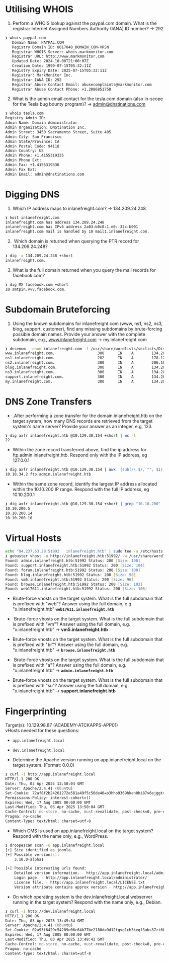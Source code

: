 # Utilising WHOIS

1. Perform a WHOIS lookup against the paypal.com domain. What is the registrar Internet Assigned Numbers Authority (IANA) ID number? -> 292
```zsh
❯ whois paypal.com
   Domain Name: PAYPAL.COM
   Registry Domain ID: 8017040_DOMAIN_COM-VRSN
   Registrar WHOIS Server: whois.markmonitor.com
   Registrar URL: http://www.markmonitor.com
   Updated Date: 2024-10-08T21:00:07Z
   Creation Date: 1999-07-15T05:32:11Z
   Registry Expiry Date: 2025-07-15T05:32:11Z
   Registrar: MarkMonitor Inc.
   Registrar IANA ID: 292
   Registrar Abuse Contact Email: abusecomplaints@markmonitor.com
   Registrar Abuse Contact Phone: +1.2086851750
```
2. What is the admin email contact for the tesla.com domain (also in-scope for the Tesla bug bounty program)? -> admin@dnstinations.com
```zsh
❯ whois tesla.com
Registry Admin ID: 
Admin Name: Domain Administrator
Admin Organization: DNStination Inc.
Admin Street: 3450 Sacramento Street, Suite 405
Admin City: San Francisco
Admin State/Province: CA
Admin Postal Code: 94118
Admin Country: US
Admin Phone: +1.4155319335
Admin Phone Ext: 
Admin Fax: +1.4155319336
Admin Fax Ext: 
Admin Email: admin@dnstinations.com
```

# Digging DNS

1. Which IP address maps to inlanefreight.com? -> 134.209.24.248
```zsh
❯ host inlanefreight.com
inlanefreight.com has address 134.209.24.248
inlanefreight.com has IPv6 address 2a03:b0c0:1:e0::32c:b001
inlanefreight.com mail is handled by 10 mail1.inlanefreight.com.
```
2.  Which domain is returned when querying the PTR record for 134.209.24.248?
```zsh
❯ dig -x 134.209.24.248 +short
inlanefreight.com.
```
3. What is the full domain returned when you query the mail records for facebook.com?
```zsh
❯ dig MX facebook.com +short
10 smtpin.vvv.facebook.com.
```

# Subdomain Bruteforcing

1. Using the known subdomains for inlanefreight.com (www, ns1, ns2, ns3, blog, support, customer), find any missing subdomains by brute-forcing possible domain names. Provide your answer with the complete subdomain, e.g., www.inlanefreight.com -> my.inlanefreight.com
```zsh
❯ dnsenum --enum inlanefreight.com -f /usr/share/wordlists/seclists/Discovery/DNS/subdomains-top1million-110000.txt -r
www.inlanefreight.com.                   300      IN    A        134.209.24.248                                                                              
ns1.inlanefreight.com.                   282      IN    A        178.128.39.165
ns2.inlanefreight.com.                   300      IN    A        206.189.119.186
blog.inlanefreight.com.                  300      IN    A        134.209.24.248
ns3.inlanefreight.com.                   300      IN    A        134.209.24.248
support.inlanefreight.com.               300      IN    A        134.209.24.248
my.inlanefreight.com.                    300      IN    A        134.209.24.248
```

# DNS Zone Transfers

+ .After performing a zone transfer for the domain inlanefreight.htb on the target system, how many DNS records are retrieved from the target system's name server? Provide your answer as an integer, e.g, 123.
```zsh
❯ dig axfr inlanefreight.htb @10.129.30.154 +short | wc -l
22
```
+ Within the zone record transferred above, find the ip address for ftp.admin.inlanefreight.htb. Respond only with the IP address, eg 127.0.0.1
```zsh
❯ dig axfr inlanefreight.htb @10.129.30.154 | awk '{sub(/\.$/, "", $1); print $5, $1}' | grep "ftp"
10.10.34.2 ftp.admin.inlanefreight.htb
```
+ Within the same zone record, identify the largest IP address allocated within the 10.10.200 IP range. Respond with the full IP address, eg 10.10.200.1
```zsh
❯ dig axfr inlanefreight.htb @10.129.30.154 +short | grep "10.10.200"
10.10.200.5
10.10.200.14
10.10.200.10
```

# Virtual Hosts

```zsh
echo "94.237.63.28:51992   inlanefreight.htb" | sudo tee -a /etc/hosts
❯ gobuster vhost -u http://inlanefreight.htb:51992/ -w /usr/share/wordlists/seclists/Discovery/DNS/subdomains-top1million-110000.txt --append-domain -t 50 --timeout=5s
Found: admin.inlanefreight.htb:51992 Status: 200 [Size: 100]
Found: support.inlanefreight.htb:51992 Status: 200 [Size: 104]
Found: forum.inlanefreight.htb:51992 Status: 200 [Size: 100]
Found: blog.inlanefreight.htb:51992 Status: 200 [Size: 98]
Found: vm5.inlanefreight.htb:51992 Status: 200 [Size: 96]
Found: browse.inlanefreight.htb:51992 Status: 200 [Size: 102]
Found: web17611.inlanefreight.htb:51992 Status: 200 [Size: 106]
```

+ Brute-force vhosts on the target system. What is the full subdomain that is prefixed with "web"? Answer using the full domain, e.g. "x.inlanefreight.htb" **`web17611.inlanefreight.htb`**

+  Brute-force vhosts on the target system. What is the full subdomain that is prefixed with "vm"? Answer using the full domain, e.g. "x.inlanefreight.htb" -> **vm5.inlanefreight.htb**

+ Brute-force vhosts on the target system. What is the full subdomain that is prefixed with "br"? Answer using the full domain, e.g. "x.inlanefreight.htb" -> **`browse.inlanefreight.htb`**

+  Brute-force vhosts on the target system. What is the full subdomain that is prefixed with "a"? Answer using the full domain, e.g. "x.inlanefreight.htb" -> **`admin.inlanefreight.htb`**

+ Brute-force vhosts on the target system. What is the full subdomain that is prefixed with "su"? Answer using the full domain, e.g. "x.inlanefreight.htb" -> **support.inlanefreight.htb**

# Fingerprinting

Target(s): 10.129.98.87 (ACADEMY-ATCKAPPS-APP01)   
vHosts needed for these questions:

- `app.inlanefreight.local`
- `dev.inlanefreight.local`

- Determine the Apache version running on app.inlanefreight.local on the target system. (Format: 0.0.0)

```zsh
❯ curl -I http://app.inlanefreight.local
HTTP/1.1 200 OK
Date: Thu, 03 Apr 2025 13:50:04 GMT
Server: Apache/2.4.41 (Ubuntu)
Set-Cookie: 72af8f2b24261272e581a49f5c56de40=o3hho9369hken0hi87v6ejggtv; path=/; HttpOnly
Permissions-Policy: interest-cohort=()
Expires: Wed, 17 Aug 2005 00:00:00 GMT
Last-Modified: Thu, 03 Apr 2025 13:50:04 GMT
Cache-Control: no-store, no-cache, must-revalidate, post-check=0, pre-check=0
Pragma: no-cache
Content-Type: text/html; charset=utf-8
```

- Which CMS is used on app.inlanefreight.local on the target system? Respond with the name only, e.g., WordPress.

```zsh
❯ droopescan scan -u app.inlanefreight.local
[+] Site identified as joomla.
[+] Possible version(s):                                                        
    3.10.0-alpha1

[+] Possible interesting urls found:
    Detailed version information. - http://app.inlanefreight.local/administrator/manifests/files/joomla.xml
    Login page. - http://app.inlanefreight.local/administrator/
    License file. - http://app.inlanefreight.local/LICENSE.txt
    Version attribute contains approx version - http://app.inlanefreight.local/plugins/system/cache/cache.xml
```

- On which operating system is the dev.inlanefreight.local webserver running in the target system? Respond with the name only, e.g., Debian.

```zsh
❯ curl -I http://dev.inlanefreight.local
HTTP/1.1 200 OK
Date: Thu, 03 Apr 2025 13:49:34 GMT
Server: Apache/2.4.41 (Ubuntu)
Set-Cookie: 02a93f6429c54209e06c64b77be2180d=9d12tgvq1ch3keqf3ubs37rt6b; path=/; HttpOnly
Expires: Wed, 17 Aug 2005 00:00:00 GMT
Last-Modified: Thu, 03 Apr 2025 13:49:42 GMT
Cache-Control: no-store, no-cache, must-revalidate, post-check=0, pre-check=0
Pragma: no-cache
Content-Type: text/html; charset=utf-8
```